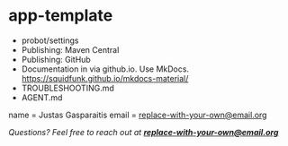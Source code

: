 # app-template

- probot/settings
- Publishing: Maven Central
- Publishing: GitHub
- Documentation in via github.io. Use MkDocs.
  https://squidfunk.github.io/mkdocs-material/
- TROUBLESHOOTING.md
- AGENT.md

name = Justas Gasparaitis email = replace-with-your-own@email.org

_Questions? Feel free to reach out at **replace-with-your-own@email.org**_
